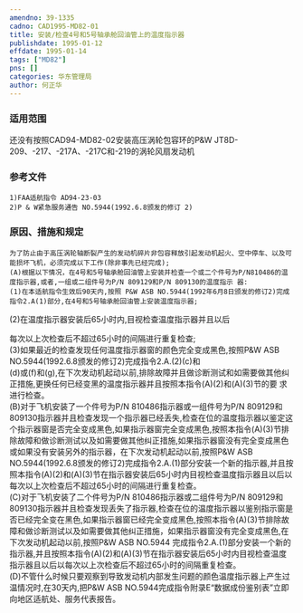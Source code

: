 ```yaml
---
amendno: 39-1335  
cadno: CAD1995-MD82-01  
title: 安装/检查4号和5号轴承舱回油管上的温度指示器  
publishdate: 1995-01-12  
effdate: 1995-01-14  
tags: ["MD82"]  
pns: []  
categories: 华东管理局  
author: 何正华  
---
```

  
### 适用范围  
还没有按照CAD94-MD82-02安装高压涡轮包容环的P&W JT8D-209、-217、-217A、-217C和-219的涡轮风扇发动机  
  
<!--more-->  
### 参考文件  
    1)FAA适航指令 AD94-23-03  
    2)P & W紧急服务通告 NO.5944(1992.6.8颁发的修订 2)  
  
### 原因、措施和规定  
    为了防止由于高压涡轮轴断裂产生的发动机碎片非包容释放引起发动机起火、空中停车、以及可能损坏飞机，必须完成以下工作(除非事先已经完成);  
    (A)根据以下情况，在4号和5号轴承舱回油管上安装并检查一个或二个件号为P/N810486的温度指示器,或者,一组或二组件号为P/N 809129和P/N 809130的温度指示 器:  
    (1)在本适航指令生效后90天内,按照 P&W ASB NO.5944(1992年6月8日颁发的修订2)完成指令2.A(1)部分,在4号和5号轴承舱回油管上安装温度指示器;  
  
(2)在温度指示器安装后65小时内,目视检查温度指示器并且以后  
  
每次以上次检查后不超过65小时的间隔进行重复检查;  
    (3)如果最近的检查发现任何温度指示器窗的颜色完全变成黑色,按照P&W ASB NO.5944(1992.6.8颁发的修订2)完成指令2.A.(2)(c)和  
(d)或(f)和(g),在下次发动机起动以前,排除故障并且做诊断测试和如需要做其他纠正措施,更换任何已经变黑的温度指示器并且按照本指令(A)(2)和(A)(3)节的要 求进行检查。  
(B)对于飞机安装了一个件号为P/N 810486指示器或一组件号为P/N 809129和809130指示器并且检查发现一个指示器已经丢失,检查在位的温度指示器以鉴定这个指示器窗是否完全变成黑色,如果指示器窗完全变成黑色,按照本指令(A)(3)节排除故障和做诊断测试以及如需要做其他纠正措施,如果指示器窗没有完全变成黑色或如果没有安装另外的指示器，在下次发动机起动以前,按照P&W ASB NO.5944(1992.6.8颁发的修订2)完成指令2.A.(1)部分安装一个新的指示器,并且按照本指令(A)(2)和(A)(3)节在指示器安装后65小时内目视检查温度指示器且以后以每次以上次检查后不超过65小时的间隔进行重复检查。  
(C)对于飞机安装了二个件号为P/N 810486指示器或二组件号为P/N 809129和809130指示器并且检查发现丢失了指示器,检查在位的温度指示器以鉴别指示窗是否已经完全变在黑色,如果指示器窗已经完全变成黑色,按照本指令(A)(3)节排除故障和做诊断测试以及如需要做其他纠正措施，如果指示器窗没有完全变成黑色,在下次发动机起动以前,按照P&W ASB NO.5944 完成指令2.A.(1)部分安装一个新的指示器,并且按照本指令(A)(2)和(A)(3)节在指示器安装后65小时内目视检查温度指示器且以后以每次以上次检查后不超过65小时的间隔重复检查。  
(D)不管什么时候只要观察到导致发动机内部发生问题的颜色温度指示器上产生过温情况时,在30天内,把P&W ASB NO.5944完成指令附录E“数据成份鉴别表”立即向地区适航处、服务代表报告。  
  
